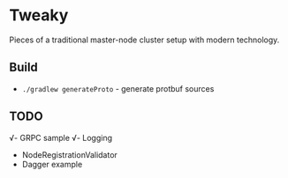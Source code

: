 # Tweaky

Pieces of a traditional master-node cluster setup with modern technology.

## Build

- `./gradlew generateProto` - generate protbuf sources


## TODO

√- GRPC sample
√- Logging
- NodeRegistrationValidator
- Dagger example